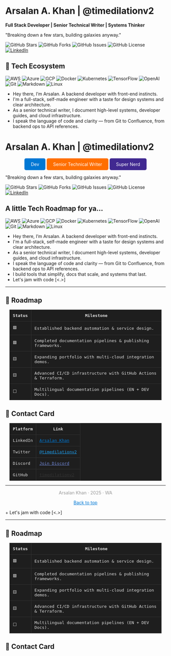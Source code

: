 # Arsalan A. Khan | @timedilationv2

**Full Stack Developer | Senior Technical Writer | Systems Thinker**

"Breaking down a few stars, building galaxies anyway."

![GitHub Stars](https://img.shields.io/github/stars/timedilationv2/timedilationv2?style=flat-square&color=blue)
![GitHub Forks](https://img.shields.io/github/forks/timedilationv2/timedilationv2?style=flat-square&color=orange)
![GitHub Issues](https://img.shields.io/github/issues/timedilationv2/timedilationv2?style=flat-square&color=red)
![GitHub License](https://img.shields.io/github/license/timedilationv2/timedilationv2?style=flat-square&color=gray)
[![LinkedIn](https://img.shields.io/badge/LinkedIn-Arsalan_Khan-blue?style=flat-square&logo=linkedin)](https://linkedin.com/in/arsalankhan)
## 🚀 Tech Ecosystem

![AWS](https://img.shields.io/badge/AWS-232F3E?style=flat-square&logo=amazonaws&logoColor=white)
![Azure](https://img.shields.io/badge/Azure-0078D4?style=flat-square&logo=microsoftazure&logoColor=white)
![GCP](https://img.shields.io/badge/GCP-4285F4?style=flat-square&logo=googlecloud&logoColor=white)
![Docker](https://img.shields.io/badge/Docker-2496ED?style=flat-square&logo=docker&logoColor=white)
![Kubernetes](https://img.shields.io/badge/Kubernetes-326CE5?style=flat-square&logo=kubernetes&logoColor=white)
![TensorFlow](https://img.shields.io/badge/TensorFlow-FF6F00?style=flat-square&logo=tensorflow&logoColor=white)
![OpenAI](https://img.shields.io/badge/OpenAI-412991?style=flat-square&logo=openai&logoColor=white)
![Git](https://img.shields.io/badge/Git-F05032?style=flat-square&logo=git&logoColor=white)
![Markdown](https://img.shields.io/badge/Markdown-000000?style=flat-square&logo=markdown&logoColor=white)
![Linux](https://img.shields.io/badge/Linux-FCC624?style=flat-square&logo=linux&logoColor=black)

+ Hey there, I’m Arsalan. A backend developer with front-end instincts.
+ I'm a full-stack, self-made engineer with a taste for design systems and clear architecture.
+ As a senior technical writer, I document high-level systems, developer guides, and cloud infrastructure.
+ I speak the language of code and clarity — from Git to Confluence, from backend ops to API references.
# Arsalan A. Khan | @timedilationv2

<div align="center">
    <a href="#dev" style="text-decoration:none;">
        <span style="display:inline-block; padding:10px 20px; background-color:#0078D4; color:white; border-radius:5px;">Dev</span>
    </a>
    <a href="#senior-technical-writer" style="text-decoration:none;">
        <span style="display:inline-block; padding:10px 20px; background-color:#FF6F00; color:white; border-radius:5px;">Senior Technical Writer</span>
    </a>
    <a href="#super-nerd" style="text-decoration:none;">
        <span style="display:inline-block; padding:10px 20px; background-color:#412991; color:white; border-radius:5px;">Super Nerd</span>
    </a>
</div>

"Breaking down a few stars, building galaxies anyway."

![GitHub Stars](https://img.shields.io/github/stars/timedilationv2/timedilationv2?style=flat-square&color=blue)
![GitHub Forks](https://img.shields.io/github/forks/timedilationv2/timedilationv2?style=flat-square&color=orange)
![GitHub Issues](https://img.shields.io/github/issues/timedilationv2/timedilationv2?style=flat-square&color=red)
![GitHub License](https://img.shields.io/github/license/timedilationv2/timedilationv2?style=flat-square&color=gray)
[![LinkedIn](https://img.shields.io/badge/LinkedIn-Arsalan_Khan-blue?style=flat-square&logo=linkedin)](https://linkedin.com/in/arsalankhan)

## A little Tech Roadmap for ya... 

![AWS](https://img.shields.io/badge/AWS-232F3E?style=flat-square&logo=amazonaws&logoColor=white)
![Azure](https://img.shields.io/badge/Azure-0078D4?style=flat-square&logo=microsoftazure&logoColor=white)
![GCP](https://img.shields.io/badge/GCP-4285F4?style=flat-square&logo=googlecloud&logoColor=white)
![Docker](https://img.shields.io/badge/Docker-2496ED?style=flat-square&logo=docker&logoColor=white)
![Kubernetes](https://img.shields.io/badge/Kubernetes-326CE5?style=flat-square&logo=kubernetes&logoColor=white)
![TensorFlow](https://img.shields.io/badge/TensorFlow-FF6F00?style=flat-square&logo=tensorflow&logoColor=white)
![OpenAI](https://img.shields.io/badge/OpenAI-412991?style=flat-square&logo=openai&logoColor=white)
![Git](https://img.shields.io/badge/Git-F05032?style=flat-square&logo=git&logoColor=white)
![Markdown](https://img.shields.io/badge/Markdown-000000?style=flat-square&logo=markdown&logoColor=white)
![Linux](https://img.shields.io/badge/Linux-FCC624?style=flat-square&logo=linux&logoColor=black)

+ Hey there, I’m Arsalan. A backend developer with front-end instincts.
+ I'm a full-stack, self-made engineer with a taste for design systems and clear architecture.
+ As a senior technical writer, I document high-level systems, developer guides, and cloud infrastructure.
+ I speak the language of code and clarity — from Git to Confluence, from backend ops to API references.
+ I build tools that simplify, docs that scale, and systems that last.
+ Let's jam with code [<.>] 

---

## 📍 Roadmap

<div align="center">
    <table style="width:95%; background-color:#1e1e1e; color:#e0e0e0; border-collapse:collapse; font-family: monospace;">
        <thead>
            <tr>
                <th style="border:1px solid #333; padding:10px;">Status</th>
                <th style="border:1px solid #333; padding:10px;">Milestone</th>
            </tr>
        </thead>
        <tbody>
            <tr>
                <td style="border:1px solid #333; padding:10px;">🟩</td>
                <td style="border:1px solid #333; padding:10px;">Established backend automation & service design.</td>
            </tr>
            <tr>
                <td style="border:1px solid #333; padding:10px;">🟩</td>
                <td style="border:1px solid #333; padding:10px;">Completed documentation pipelines & publishing frameworks.</td>
            </tr>
            <tr>
                <td style="border:1px solid #333; padding:10px;">🟨</td>
                <td style="border:1px solid #333; padding:10px;">Expanding portfolio with multi-cloud integration demos.</td>
            </tr>
            <tr>
                <td style="border:1px solid #333; padding:10px;">🟨</td>
                <td style="border:1px solid #333; padding:10px;">Advanced CI/CD infrastructure with GitHub Actions & Terraform.</td>
            </tr>
            <tr>
                <td style="border:1px solid #333; padding:10px;">⬜</td>
                <td style="border:1px solid #333; padding:10px;">Multilingual documentation pipelines (EN + DEV Docs).</td>
            </tr>
        </tbody>
    </table>
</div>

## 📇 Contact Card

<div align="center">
    <table style="width:95%; background-color:#1e1e1e; color:#e0e0e0; border-collapse:collapse; font-family: monospace;">
        <thead>
            <tr>
                <th style="border:1px solid #333; padding:10px;">Platform</th>
                <th style="border:1px solid #333; padding:10px;">Link</th>
            </tr>
        </thead>
        <tbody>
            <tr>
                <td style="border:1px solid #333; padding:10px;">LinkedIn</td>
                <td style="border:1px solid #333; padding:10px;"><a href="https://linkedin.com/in/arsalankhan" style="color:#0078D4;">Arsalan Khan</a></td>
            </tr>
            <tr>
                <td style="border:1px solid #333; padding:10px;">Twitter</td>
                <td style="border:1px solid #333; padding:10px;"><a href="https://twitter.com/timedilationv2" style="color:#1DA1F2;">@timedilationv2</a></td>
            </tr>
            <tr>
                <td style="border:1px solid #333; padding:10px;">Discord</td>
                <td style="border:1px solid #333; padding:10px;"><a href="https://discord.gg/example" style="color:#7289DA;">Join Discord</a></td>
            </tr>
            <tr>
                <td style="border:1px solid #333; padding:10px;">GitHub</td>
                <td style="border:1px solid #333; padding:10px;"><a href="https://github.com/timedilationv2" style="color:#333;">timedilationv2</a></td>
            </tr>
        </tbody>
    </table>
</div>

---

<p align="center" style="color: #999;">
  Arsalan Khan · 2025 · WA
</p>

<p align="center">
  <a href="#top" style="color:#0078D4;">Back to top</a>
</p>
+ Let's jam with code [<.>] 

---

## 📍 Roadmap

<div align="center">
    <table style="width:95%; background-color:#1e1e1e; color:#e0e0e0; border-collapse:collapse; font-family: monospace;">
        <thead>
            <tr>
                <th style="border:1px solid #333; padding:10px;">Status</th>
                <th style="border:1px solid #333; padding:10px;">Milestone</th>
            </tr>
        </thead>
        <tbody>
            <tr>
                <td style="border:1px solid #333; padding:10px;">🟩</td>
                <td style="border:1px solid #333; padding:10px;">Established backend automation & service design.</td>
            </tr>
            <tr>
                <td style="border:1px solid #333; padding:10px;">🟩</td>
                <td style="border:1px solid #333; padding:10px;">Completed documentation pipelines & publishing frameworks.</td>
            </tr>
            <tr>
                <td style="border:1px solid #333; padding:10px;">🟨</td>
                <td style="border:1px solid #333; padding:10px;">Expanding portfolio with multi-cloud integration demos.</td>
            </tr>
            <tr>
                <td style="border:1px solid #333; padding:10px;">🟨</td>
                <td style="border:1px solid #333; padding:10px;">Advanced CI/CD infrastructure with GitHub Actions & Terraform.</td>
            </tr>
            <tr>
                <td style="border:1px solid #333; padding:10px;">⬜</td>
                <td style="border:1px solid #333; padding:10px;">Multilingual documentation pipelines (EN + DEV Docs).</td>
            </tr>
        </tbody>
    </table>
</div>

## 📇 Contact Card
